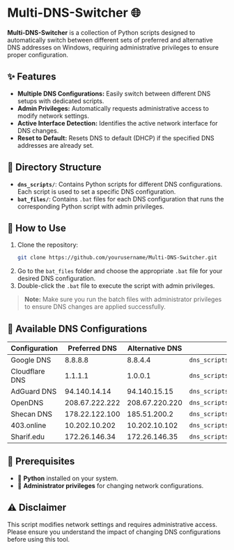 # Multi-DNS-Switcher 🌐

**Multi-DNS-Switcher** is a collection of Python scripts designed to automatically switch between different sets of preferred and alternative DNS addresses on Windows, requiring administrative privileges to ensure proper configuration.

## ✨ Features
- <span style="font-weight: bold;">Multiple DNS Configurations:</span> Easily switch between different DNS setups with dedicated scripts.
- <span style="font-weight: bold;">Admin Privileges:</span> Automatically requests administrative access to modify network settings.
- <span style="font-weight: bold;">Active Interface Detection:</span> Identifies the active network interface for DNS changes.
- <span style="font-weight: bold;">Reset to Default:</span> Resets DNS to default (DHCP) if the specified DNS addresses are already set.

## 📁 Directory Structure
- **`dns_scripts/`**: Contains Python scripts for different DNS configurations. Each script is used to set a specific DNS configuration.
- **`bat_files/`**: Contains `.bat` files for each DNS configuration that runs the corresponding Python script with admin privileges.

## 🚀 How to Use
1. Clone the repository:
    ```bash
    git clone https://github.com/yourusername/Multi-DNS-Switcher.git
    ```
2. Go to the `bat_files` folder and choose the appropriate `.bat` file for your desired DNS configuration.
3. Double-click the `.bat` file to execute the script with admin privileges.

> **Note:** Make sure you run the batch files with administrator privileges to ensure DNS changes are applied successfully.

## 📝 Available DNS Configurations
| **Configuration** | **Preferred DNS** | **Alternative DNS** | **Script**                   | **Batch File**               |
|-------------------|-------------------|---------------------|------------------------------|------------------------------|
| Google DNS        | 8.8.8.8           | 8.8.4.4             | `dns_scripts/dns_switcher_google.py`  | `bat_files/set_google_dns.bat` |
| Cloudflare DNS    | 1.1.1.1           | 1.0.0.1             | `dns_scripts/dns_switcher_cloudflare.py` | `bat_files/set_cloudflare_dns.bat` |
| AdGuard DNS       | 94.140.14.14      | 94.140.15.15        | `dns_scripts/dns_switcher_adGuard.py` | `bat_files/set_adguard_dns.bat` |
| OpenDNS           | 208.67.222.222    | 208.67.220.220      | `dns_scripts/dns_switcher_OpenDNS.py`     | `bat_files/set_OpenDNS.bat`  |
| Shecan DNS        | 178.22.122.100    | 185.51.200.2        | `dns_scripts/dns_switcher_shecan.py`  | `bat_files/set_shecan_dns.bat` |
| 403.online        | 10.202.10.202     | 10.202.10.102       | `dns_scripts/dns_switcher_403.online.py`  | `bat_files/set_403.online.bat` |
| Sharif.edu        | 172.26.146.34     | 172.26.146.35       | `dns_scripts/dns_switcher_sharif.edu.py`  | `bat_files/set_sharif.edu.bat` |

## 🔧 Prerequisites
- 🐍 **Python** installed on your system.
- 🔑 **Administrator privileges** for changing network configurations.

## ⚠️ Disclaimer
This script modifies network settings and requires administrative access.  
Please ensure you understand the impact of changing DNS configurations before using this tool.
